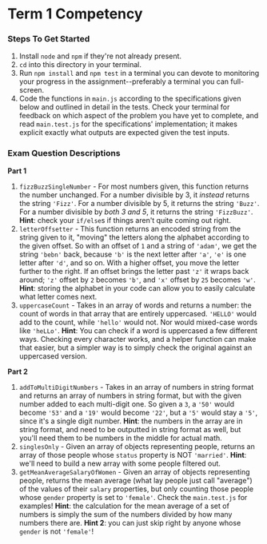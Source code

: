 # Term 1 Competency

### Steps To Get Started

1. Install `node` and `npm` if they're not already present.
2. `cd` into this directory in your terminal.
3. Run `npm install` and `npm test` in a terminal you can devote to monitoring your progress in the assignment--preferably a terminal you can full-screen.
4. Code the functions in `main.js` according to the specifications given below and outlined in detail in the tests. Check your terminal for feedback on which aspect of the problem you have yet to complete, and read `main.test.js` for the specifications' implementation; it makes explicit exactly what outputs are expected given the test inputs.


### Exam Question Descriptions

**Part 1**

1. `fizzBuzzSingleNumber` - For most numbers given, this function returns the number unchanged. For a number divisible by 3, it _instead_ returns the string `'Fizz'`. For a number divisible by 5, it returns the string `'Buzz'`. For a number divisible by _both 3 and 5_, it returns the string `'FizzBuzz'`. **Hint**: check your `if/else`s if things aren't quite coming out right.
2. `letterOffsetter` - This function returns an encoded string from the string given to it, "moving" the letters along the alphabet according to the given offset. So with an offset of `1` and a string of `'adam'`, we get the string `'bebn'` back, because `'b'` is the next letter after `'a'`, `'e'` is one letter after `'d'`, and so on. With a higher offset, you move the letter further to the right. If an offset brings the letter past `'z'` it wraps back around; `'z'` offset by `2` becomes `'b'`, and `'x'` offset by `25` becomes `'w'`. **Hint**: storing the alphabet in your code can allow you to easily calculate what letter comes next.
3. `uppercaseCount` - Takes in an array of words and returns a number: the count of words in that array that are entirely uppercased. `'HELLO'` would add to the count, while `'hello'` would not. Nor would mixed-case words like `'heLLo'`. **Hint**: You can check if a word is uppercased a few different ways. Checking every character works, and a helper function can make that easier, but a simpler way is to simply check the original against an uppercased version.


**Part 2**

1. `addToMultiDigitNumbers` - Takes in an array of numbers in string format and returns an array of numbers in string format, but with the given number added to each multi-digit one. So given a `3`, a `'50'` would become `'53'` and a `'19'` would become `'22'`, but a `'5'` would stay a `'5'`, since it's a single digit number. **Hint**: the numbers in the array are in string format, and need to be outputted in string format as well, but you'll need them to be numbers in the middle for actual math.
2. `singlesOnly` - Given an array of objects representing people, returns an array of those people whose `status` property is NOT `'married'`. **Hint**: we'll need to build a new array with some people filtered out.
3. `getMeanAverageSalaryOfWomen` - Given an array of objects representing people, returns the mean average (what lay people just call "average") of the values of their `salary` properties, but only counting those people whose `gender` property is set to `'female'`. Check the `main.test.js` for examples! **Hint**: the calculation for the mean average of a set of numbers is simply the sum of the numbers divided by how many numbers there are. **Hint 2**: you can just skip right by anyone whose `gender` is not `'female'`!